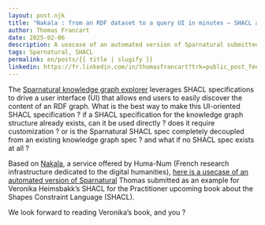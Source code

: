 ```yaml
---
layout: post.njk
title: "Nakala : from an RDF dataset to a query UI in minutes – SHACL automated generation and Sparnatural"
author: Thomas Francart
date: 2025-02-06
description: A usecase of an automated version of Sparnatural submitted as an example for Veronika Heimsbakk’s SHACL for the Practitioner upcoming book
tags: Sparnatural, SHACL
permalink: en/posts/{{ title | slugify }}
linkedin: https://fr.linkedin.com/in/thomasfrancart?trk=public_post_feed-actor-name
---
```



The <a href="https://sparnatural.eu/">Sparnatural knowledge graph explorer</a> leverages SHACL specifications to drive a user interface (UI) that allows end users to easily discover the content of an RDF graph. What is the best way to make this UI-oriented SHACL specification ? if a SHACL specification for the knowledge graph structure already exists, can it be used directly ? does it require customization ? or is the Sparnatural SHACL spec completely decoupled from an existing knowledge graph spec ? and what if no SHACL spec exists at all ?

Based on <a href="https://www.nakala.fr/">Nakala</a>, a service offered by Huma-Num (French research infrastructure dedicated to the digital humanities), <a href="https://blog.sparna.fr/2025/02/06/nakala-from-an-rdf-dataset-to-a-query-ui-in-minutes-shacl-automated-generation-and-sparnatural/">here is a usecase of an automated version of Sparnatural</a> Thomas submitted as an example for Veronika Heimsbakk’s SHACL for the Practitioner upcoming book about the Shapes Constraint Language (SHACL).

We look forward to reading Veronika’s book, and you ?